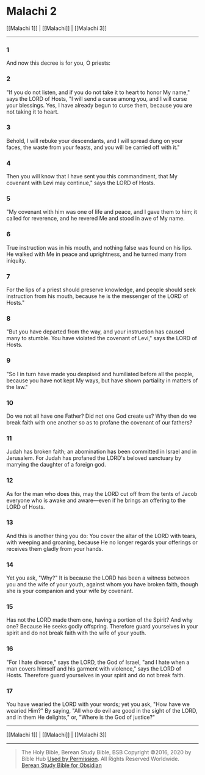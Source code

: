 # Malachi 2

[[Malachi 1]] | [[Malachi]] | [[Malachi 3]]

---

### 1
And now this decree is for you, O priests:

### 2
"If you do not listen, and if you do not take it to heart to honor My name," says the LORD of Hosts, "I will send a curse among you, and I will curse your blessings. Yes, I have already begun to curse them, because you are not taking it to heart.

### 3
Behold, I will rebuke your descendants, and I will spread dung on your faces, the waste from your feasts, and you will be carried off with it."

### 4
Then you will know that I have sent you this commandment, that My covenant with Levi may continue," says the LORD of Hosts.

### 5
"My covenant with him was one of life and peace, and I gave them to him; it called for reverence, and he revered Me and stood in awe of My name.

### 6
True instruction was in his mouth, and nothing false was found on his lips. He walked with Me in peace and uprightness, and he turned many from iniquity.

### 7
For the lips of a priest should preserve knowledge, and people should seek instruction from his mouth, because he is the messenger of the LORD of Hosts."

### 8
"But you have departed from the way, and your instruction has caused many to stumble. You have violated the covenant of Levi," says the LORD of Hosts.

### 9
"So I in turn have made you despised and humiliated before all the people, because you have not kept My ways, but have shown partiality in matters of the law."

### 10
Do we not all have one Father? Did not one God create us? Why then do we break faith with one another so as to profane the covenant of our fathers?

### 11
Judah has broken faith; an abomination has been committed in Israel and in Jerusalem. For Judah has profaned the LORD's beloved sanctuary by marrying the daughter of a foreign god.

### 12
As for the man who does this, may the LORD cut off from the tents of Jacob everyone who is awake and aware—even if he brings an offering to the LORD of Hosts.

### 13
And this is another thing you do: You cover the altar of the LORD with tears, with weeping and groaning, because He no longer regards your offerings or receives them gladly from your hands.

### 14
Yet you ask, "Why?" It is because the LORD has been a witness between you and the wife of your youth, against whom you have broken faith, though she is your companion and your wife by covenant.

### 15
Has not the LORD made them one, having a portion of the Spirit? And why one? Because He seeks godly offspring. Therefore guard yourselves in your spirit and do not break faith with the wife of your youth.

### 16
"For I hate divorce," says the LORD, the God of Israel, "and I hate when a man covers himself and his garment with violence," says the LORD of Hosts. Therefore guard yourselves in your spirit and do not break faith.

### 17
You have wearied the LORD with your words; yet you ask, "How have we wearied Him?" By saying, "All who do evil are good in the sight of the LORD, and in them He delights," or, "Where is the God of justice?"

---

[[Malachi 1]] | [[Malachi]] | [[Malachi 3]]

---

> The Holy Bible, Berean Study Bible, BSB
> Copyright &copy;2016, 2020 by Bible Hub
> [Used by Permission](https://berean.bible/terms.htm). All Rights Reserved Worldwide.
> [Berean Study Bible for Obsidian](https://github.com/gapmiss/berean-study-bible-for-obsidian)</small>


